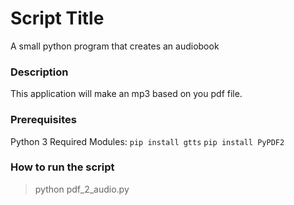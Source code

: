 # Script Title
A small python program that creates an audiobook

### Description
This application will make an mp3 based on you pdf file.

### Prerequisites
Python 3
Required Modules:
`pip install gtts`
`pip install PyPDF2`

### How to run the script
> python pdf_2_audio.py